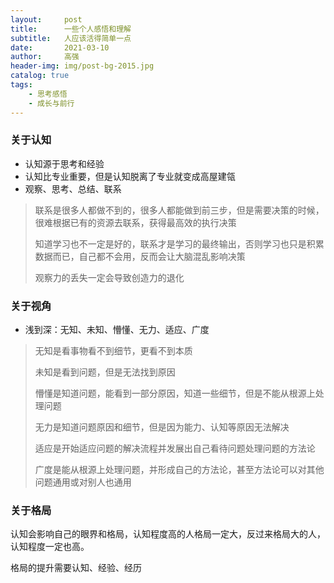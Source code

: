 ```yaml
---
layout:     post
title:      一些个人感悟和理解
subtitle:   人应该活得简单一点
date:       2021-03-10
author:     高强
header-img: img/post-bg-2015.jpg
catalog: true
tags:
    - 思考感悟
    - 成长与前行
---
```


### 关于认知
- 认知源于思考和经验
- 认知比专业重要，但是认知脱离了专业就变成高屋建瓴
- 观察、思考、总结、联系
> 联系是很多人都做不到的，很多人都能做到前三步，但是需要决策的时候，很难根据已有的资源去联系，获得最高效的执行决策
> 
> 知道学习也不一定是好的，联系才是学习的最终输出，否则学习也只是积累数据而已，自己都不会用，反而会让大脑混乱影响决策
> 
> 观察力的丢失一定会导致创造力的退化

### 关于视角
- 浅到深：无知、未知、懵懂、无力、适应、广度
> 无知是看事物看不到细节，更看不到本质
> 
> 未知是看到问题，但是无法找到原因
> 
> 懵懂是知道问题，能看到一部分原因，知道一些细节，但是不能从根源上处理问题
> 
> 无力是知道问题原因和细节，但是因为能力、认知等原因无法解决
> 
> 适应是开始适应问题的解决流程并发展出自己看待问题处理问题的方法论
> 
> 广度是能从根源上处理问题，并形成自己的方法论，甚至方法论可以对其他问题通用或对别人也通用

### 关于格局
认知会影响自己的眼界和格局，认知程度高的人格局一定大，反过来格局大的人，认知程度一定也高。

格局的提升需要认知、经验、经历